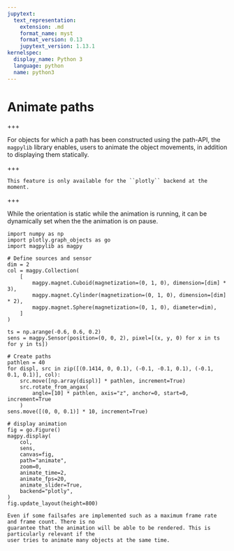 ```yaml
---
jupytext:
  text_representation:
    extension: .md
    format_name: myst
    format_version: 0.13
    jupytext_version: 1.13.1
kernelspec:
  display_name: Python 3
  language: python
  name: python3
---
```


# Animate paths

+++

For objects for which a path has been constructed using the path-API, the ``magpylib`` library
enables, users to animate the object movements, in addition to displaying them statically.

+++

```{note}
This feature is only available for the ``plotly`` backend at the moment.
```

+++

While the orientation is static while the animation is running, it can be dynamically set when the
the animation is on pause.

```{code-cell} ipython3
import numpy as np
import plotly.graph_objects as go
import magpylib as magpy

# Define sources and sensor
dim = 2
col = magpy.Collection(
    [
        magpy.magnet.Cuboid(magnetization=(0, 1, 0), dimension=[dim] * 3),
        magpy.magnet.Cylinder(magnetization=(0, 1, 0), dimension=[dim] * 2),
        magpy.magnet.Sphere(magnetization=(0, 1, 0), diameter=dim),
    ]
)

ts = np.arange(-0.6, 0.6, 0.2)
sens = magpy.Sensor(position=(0, 0, 2), pixel=[(x, y, 0) for x in ts for y in ts])

# Create paths
pathlen = 40
for displ, src in zip([(0.1414, 0, 0.1), (-0.1, -0.1, 0.1), (-0.1, 0.1, 0.1)], col):
    src.move([np.array(displ)] * pathlen, increment=True)
    src.rotate_from_angax(
        angle=[10] * pathlen, axis="z", anchor=0, start=0, increment=True
    )
sens.move([(0, 0, 0.1)] * 10, increment=True)

# display animation
fig = go.Figure()
magpy.display(
    col,
    sens,
    canvas=fig,
    path="animate",
    zoom=0,
    animate_time=2,
    animate_fps=20,
    animate_slider=True,
    backend="plotly",
)
fig.update_layout(height=800)
```

```{warning}
Even if some failsafes are implemented such as a maximum frame rate and frame count. There is no
guarantee that the animation will be able to be rendered. This is particularly relevant if the
user tries to animate many objects at the same time.
```
